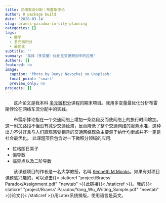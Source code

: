 ```yaml
---
title: 网络车流分配：布雷斯悖论
author: R package build
date: '2020-03-14'
slug: braess-paradox-in-city-planning
categories: []
tags:
  - 数学
  - 多元微积分
  - 最优化
subtitle: ''
summary: '高维（多变量）优化在交通规划中的应用'
authors: []
featured: no
image:
  caption: 'Photo by Denys Nevozhai on Unsplash'
  focal_point: 'smart'
  preview_only: no
projects: []
---
```


&nbsp;&nbsp;&nbsp;&nbsp;&nbsp;&nbsp; 这片论文是我本科 [多元微积分](https://www.kenyon.edu/academics/departments-and-majors/mathematics-statistics/academic-program-requirements/courses-in-mathematics/)课程的期末项目。我用多变量最优化分析布雷斯悖论在网络车流分配中的实践。

&nbsp;&nbsp;&nbsp;&nbsp;&nbsp;&nbsp; 布雷斯悖论指在一个交通网络上增加一条路段反而使网络上的旅行时间增加。这一附加路段不但没有减少交通延滞，反而降低了整个交通网络的服务水准，这种出力不讨好且与人们直观感受相背的交通网络现象主要源于纳什均衡点并不一定是社会最优化。 此课题项目包含对一下微积分领域的应用:

* 拉格朗日乘子
* 偏导数
* 临界点以及二阶导数

&nbsp;&nbsp;&nbsp;&nbsp;&nbsp;&nbsp; 该课题项目的作者是一名大学教授，名叫 [Kenneth M Monks](https://monks.frontrange.edu/)。如果有对项目课题感兴趣的，可以点击{{< staticref "project/Braess' Paradox/Assignment.pdf" "newtab" >}}此链接{{< /staticref >}}。我的{{< staticref "project/Braess' Paradox/Yang_Wu_Writing_Sample.pdf" "newtab" >}}论文{{< /staticref >}}用Latex系统排版，使用语言是英文。







